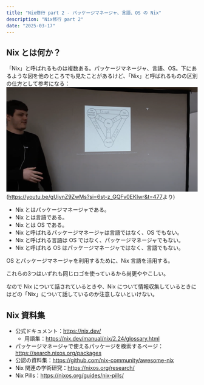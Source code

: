 ```yaml
---
title: "Nix修行 part 2 - パッケージマネージャ、言語、OS の Nix"
description: "Nix修行 part 2"
date: "2025-03-17"
---
```


## Nix とは何か？

「Nix」と呼ばれるものは複数ある。パッケージマネージャ、言語、OS。下にあるような図を他のところでも見たことがあるけど、「Nix」と呼ばれるものの区別の仕方として参考になる：
![「Nix」と呼ばれているパッケージマネージャ、言語、OS のそれぞれの関係性を表した図形](assets/episode-02-nix-triangle-diagram.png)
(<https://youtu.be/gUjvnZ9ZwMs?si=6st-z_GQFv0EKIwr&t=477>より)

- Nix とはパッケージマネージャである。
- Nix とは言語である。
- Nix とは OS である。
- Nix と呼ばれるパッケージマネージャは言語ではなく、OS でもない。
- Nix と呼ばれる言語は OS ではなく、パッケージマネージャでもない。
- Nix と呼ばれる OS はパッケージマネージャではなく、言語でもない。

OS とパッケージマネージャを利用するために、Nix 言語を活用する。

これらの3つはいずれも同じロゴを使っているから尚更ややこしい。

なので Nix について話されているときや、Nix について情報収集しているときにはどの「Nix」について話しているのか注意しないといけない。

## Nix 資料集

- 公式ドキュメント：<https://nix.dev/>
    - 用語集：<https://nix.dev/manual/nix/2.24/glossary.html>
- パッケージマネージャで使えるパッケージを検索するページ：<https://search.nixos.org/packages>
- 公認の資料集：<https://github.com/nix-community/awesome-nix>
- Nix 関連の学術研究：<https://nixos.org/research/>
- Nix Pills：<https://nixos.org/guides/nix-pills/>
